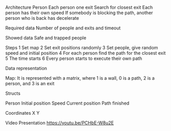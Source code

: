 Architecture
Person
	Each person one exit
	Search for closest exit
	Each person has their own speed
	If somebody is blocking the path, another person who is back has decelerate

Required data
	Number of people and exits and timeout

Showed data
	Safe and trapped people

Steps
1 Set map
2 Set exit positions randomly
3 Set people, give random speed and initial position 
4 For each person find the path for the closest exit
5 The time starts
6 Every person starts to execute their own path

Data representation

Map: 
	It is represented with a matrix, where 1 is a wall, 0 is a path, 2 is a person, and 3 is an exit

Structs

Person
 Initial position
 Speed
 Current position
 Path
 finished

Coordinates 
 X
 Y


Video Presentation
https://youtu.be/PCHbE-W8u2E